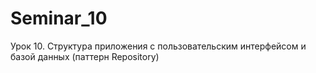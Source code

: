 # Seminar_10
Урок 10. Структура приложения с пользовательским интерфейсом и базой данных (паттерн Repository)
